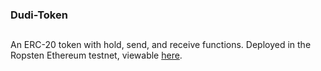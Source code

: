 ### Dudi-Token
##
An ERC-20 token with hold, send, and receive functions. Deployed in the Ropsten
Ethereum testnet, viewable [here](https://ropsten.etherscan.io/token/0x983ff1730e32bb8b59e24f77a392e6e5dc7831c7).
